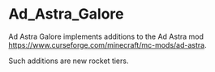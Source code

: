 # Ad_Astra_Galore
Ad Astra Galore implements additions to the Ad Astra mod https://www.curseforge.com/minecraft/mc-mods/ad-astra.

Such additions are new rocket tiers.

